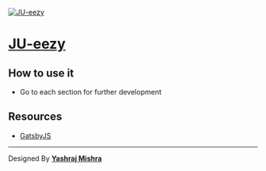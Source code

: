 [![JU-eezy](https://raw.githubusercontent.com/yashrajmishra/JU-eezy-Web/master/Support%20files/background.png)](https://jueezy.rocks)
# [JU-eezy](https://jueezy.rocks)

## How to use it
- Go to each section for further development

## Resources
 
 - [GatsbyJS](https://www.gatsbyjs.org/)

---
Designed By **[Yashraj Mishra](https://yashrajmishra.github.io)**
